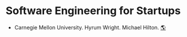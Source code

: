 # Software Engineering for Startups
- Carnegie Mellon University. Hyrum Wright. Michael Hilton.
[:earth_americas:](https://cmu-17-356.github.io/)